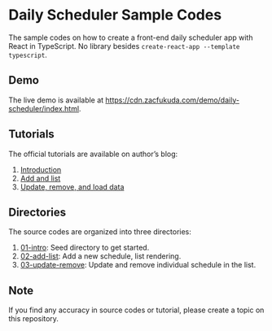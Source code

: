# Daily Scheduler Sample Codes

The sample codes on how to create a front-end daily scheduler app with React in TypeScript. No library besides `create-react-app --template typescript`.

## Demo

The live demo is available at https://cdn.zacfukuda.com/demo/daily-scheduler/index.html.

## Tutorials

The official tutorials are available on author’s blog:

1. [Introduction](https://www.zacfukuda.com/blog/daily-scheduler-1)
2. [Add and list](https://www.zacfukuda.com/blog/daily-scheduler-2)
3. [Update, remove, and load data](https://www.zacfukuda.com/blog/daily-scheduler-3)

## Directories

The source codes are organized into three directories:

1. [01-intro](./tree/main/01-seed): Seed directory to get started.
2. [02-add-list](./tree/main/02-add-list): Add a new schedule, list rendering.
3. [03-update-remove](./tree/main/03-update-remove): Update and remove individual schedule in the list.

## Note

If you find any accuracy in source codes or tutorial, please create a topic on this repository.
